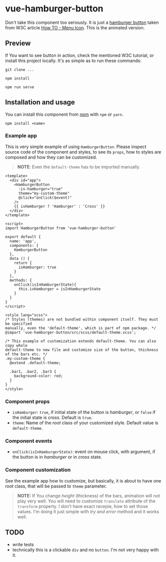 # vue-hamburger-button
Don't take this component too seriously. It is just a [hamburger button](https://en.wikipedia.org/wiki/Hamburger_button) taken from W3C article [How TO - Menu Icon](https://www.w3schools.com/howto/howto_css_menu_icon.asp). This is the animated version.

## Preview
If You want to see button in action, check the mentioned W3C tutorial, or install this project locally. It's as simple as to run these commands:

```
git clone ...
``` 

```
npm install
```

```
npm run serve
```
## Installation and usage
You can install this component from [npm](https://www.npmjs.com/) with `npm` or `yarn`.
```
npm install <name>
```

### Example app
This is very simple example of using `HamburgerButton`. Please inspect source code of the component and styles, to see its `props`, how to styles are composed and how they can be customized.

> **NOTE**: Even the `default-theme` has to be imported manually.

```
<template>
  <div id="app">
    <HamburgerButton
      :is-hamburger="true"
      theme="my-custom-theme"
      @click="onClick($event)"
    />
    {{ isHamburger ? 'Hamburger' : 'Cross' }}
  </div>
</template>

<script>
import HamburgerButton from 'vue-hamburger-button'

export default {
  name: 'app',
  components: {
    HamburgerButton
  },
  data () {
    return {
      isHamburger: true
    }
  },
  methods: {
    onClick(isInHamburgerState){
      this.isHamburger = isInHamburgerState
    }
  }
}
</script>

<style lang="scss">
/* Styles (themes) are not bundled within component itself. They must be specified 
manually, even the 'default-theme', which is part of npm package. */
@import 'vue-hamburger-button/src/scss/default-theme.scss';

/* This example of customization extends default-theme. You can also copy whole
default-theme to new file and customize size of the button, thickness of the bars etc. */
.my-custom-theme {
  @extend .default-theme;

  .bar1, .bar2, .bar3 {
    background-color: red;
  }
}
</style>
```

### Component props
  - `isHamburger`: `true`, if initial state of the button is *hamburger*, or `false` if the initial state is *cross*. Default is `true`.
  - `theme`: Name of the *root* class of your customized style. Default value is `default-theme`.
  
  
### Component events
  - `onClick(isInHamburgerState)`: event on mouse click, with argument, if the button is in *hamburger* or in *cross* state.
  
### Component customization
See the example app how to customize, but basically, it is about to have one *root* class, that will be passed to `theme` parameter. 

> **NOTE:** If You change *height* (thickness) of the bars, animation will not play very well. You will need to customize `translate` attribute of the `transform` property. I don't have exact recepie, how to set those values. I'm doing it just simple with *try and error* method and it works well.


## TODO
  - write tests
  - technically this is a clickable `div` and no `button`.  I'm not very happy with it.